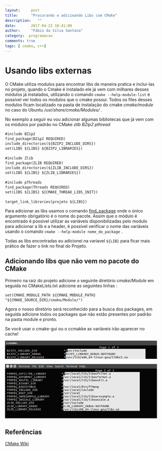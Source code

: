 ```yaml
---
layout:     post
title:      "Procurando e adicioando Libs com CMake"
description:   ""
date:       2017-04-23 18:41:00
author:     "Fábio da Silva Santana"
category:  programacao
comments: true
tags: [ cmake, c++]
---
```


# Usando libs externas

O CMake utiliza modulos para encontrar libs de maneira pratica e inclui-las no projeto, quando o Cmake é instalado ele já vem com milhares desses módulos já instalados, utilizando o comando
`cmake --help-module-list` é possível ver todos os modulos que o cmake possui. Todos os files desses modulos ficam localizado na pasta de instalação do cmake *cmake/module*  no caso do Ubuntu
*/usr/share/cmake/Modules/* .

No exemplo a seguir eu vou adicionar algumas bibliotecas que já vem com os módulos por padrão no CMake *zlib BZip2 pthread*

```
#include BZip2
find_package(BZip2 REQUIRED)
include_directories(${BZIP2_INCLUDE_DIRS})
set(LIBS ${LIBS} ${BZIP2_LIBRARIES})

#include Zlib
find_package(ZLIB REQUIRED)
include_directories(${ZLIB_INCLUDE_DIRS})
set(LIBS ${LIBS} ${ZLIB_LIBRARIES})

#include pThreads
find_package(Threads REQUIRED)
set(LIBS ${LIBS} ${CMAKE_THREAD_LIBS_INIT})

target_link_libraries(projeto ${LIBS})
```
Para adicionar as libs usamos o comando [find_package](https://cmake.org/cmake/help/v3.0/command/find_package.html)  onde o único argumento obrigatório é o nome do pacote. Assim que o módulo é encontrado
é possível utilizar as variáveis disponibilizadas pelo modulo para adicionar a lib e a header, é possível verificar o nome das variáveis usando o comando `cmake --help-module nome_do_package` .

Todas as libs encontradas eu adicionei na variavel `${LIB}` para ficar mais prático de fazer o link no final do Projeto.

## Adicionando libs que não vem no pacote do CMake

Primeiro na raiz do projeto adicione o seguinte diretório *cmake/Module* em seguida no CMakeLists.txt adicione as seguintes linhas :

```
set(CMAKE_MODULE_PATH ${CMAKE_MODULE_PATH} "${CMAKE_SOURCE_DIR}/cmake/Module/")

```
Agora o nosso diretório será reconhecido para a busca dos packages, em seguida adicione todos os packages que não estão presentes por padrão na pasta module e pronto.

Se você usar o cmake-gui ou o ccmakke as variáveis irão aparecer no cache!

![ccmake imagem 1](img/posts/2017-04-23-find-lib-with-cmake/find-lib-with-cmake-1.png)

![ccmake imagem 2](img/posts/2017-04-23-find-lib-with-cmake/find-lib-with-cmake-2.png)
## Referências

[CMake Wiki](https://cmake.org/Wiki/CMake:How_To_Find_Libraries)

